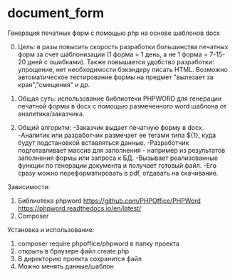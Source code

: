 # document_form
Генерация печатных форм с помощью php на основе шаблонов docx

0) Цель: в разы повысить скорость разработки большинства печатных форм за счет шаблонизации (1 форма = 1 день, а не 1 форма = 7-15-20 дней с ошибками).
Также повышается удобство разработки: упрощение, нет необходимости бэкэндеру писать HTML.
Возможно автоматическое тестирование формы на предмет "вылезает за края","смещения" и др.

1) Общая суть: использование библиотеки PHPWORD для генерации печатной формы в docx с помощью размеченного word шаблона от аналитика/заказчика.

2) Общий алгоритм: 
-Заказчик выдает печатную форму в docx. 
-Аналитик или разработчик размечает ее тегами типа ${1}, куда будут подстановкой вставляться данные. 
-Разработчик подготавливает массив для заполнения - например из результатов заполнения формы или запроса к БД. 
-Вызывает реализованные функции по генерации документа и получает готовый файл.
-Его сразу можно переформатировать в pdf, отдавать на скачивание.

Зависимости:
1) Библиотека phpword  https://github.com/PHPOffice/PHPWord https://phpword.readthedocs.io/en/latest/
2) Composer


Установка и использование:
1)  composer require phpoffice/phpword в папку проекта
2)  открыть в браузере файл create.php
3)  В директорию проекта сохранится файл
4)  Можно менять данные/шаблон
